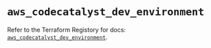 # `aws_codecatalyst_dev_environment`

Refer to the Terraform Registory for docs: [`aws_codecatalyst_dev_environment`](https://registry.terraform.io/providers/hashicorp/aws/5.19.0/docs/resources/codecatalyst_dev_environment).
